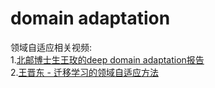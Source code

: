 # domain adaptation
    
领域自适应相关视频:  
   1.[北邮博士生王玫的deep domain adaptation报告](https://www.bilibili.com/video/av39436440?from=search&seid=11867605786048294683)  
   2.[王晋东 - 迁移学习的领域自适应方法](https://www.bilibili.com/video/av17416830/?spm_id_from=333.788.videocard.7)  
